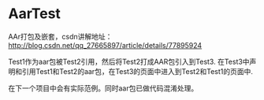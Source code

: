 # AarTest
AAr打包及嵌套，csdn讲解地址：http://blog.csdn.net/qq_27665897/article/details/77895924

Test1作为aar包被Test2引用，然后将Test2打成AAR包引入到Test3.
在Test3中声明和引用Test1和Test2的aar包，在Test3的页面中进入到Test2和Test1的页面中.

在下一个项目中会有实际范例。同时aar包已做代码混淆处理。
